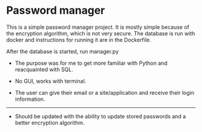 # Password manager

This is a simple password manager project. It is mostly simple because of the encryption algorithm, which is not very secure. The database is run with docker and instructions for running it are in the Dockerfile.

After the database is started, run manager.py

- The purpose was for me to get more familiar with Python and reacquainted with SQL.

- No GUI, works with terminal.

- The user can give their email or a site/application and receive their login information.
------------------------------------------------------------------------------------------------------
- Should be updated with the ability to update stored passwords and a better encryption algorithm.